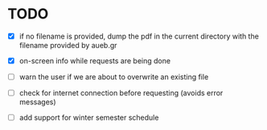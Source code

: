 # TODO

- [x] if no filename is provided, dump the pdf in the current directory with
  the filename provided by aueb.gr
- [x] on-screen info while requests are being done
- [ ] warn the user if we are about to overwrite an existing file
- [ ] check for internet connection before requesting (avoids error messages)
- [ ] add support for winter semester schedule

